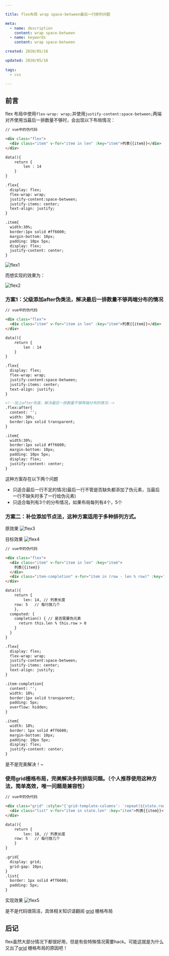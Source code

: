 ```yaml
---

title: flex布局 wrap space-between最后一行排列问题

meta:
  - name: description
    content: wrap space-between
  - name: keywords
    content: wrap space-between

created: 2020/05/16

updated: 2020/05/16
 
tags:
  - css

---
```


## 前言
flex 布局中使用`flex-wrap: wrap;`并使用`justify-content:space-between;`两端对齐使用当最后一排数量不够时，会出现以下布局情况：


```html
// vue中的伪代码

<div class="flex">
  <div class="item" v-for="item in len" :key="item">列表{{item}}</div>
</div>

data(){
	return {
		len : 14
	}
}

.flex{
  display: flex;
  flex-wrap: wrap;
  justify-content:space-between;
  justify-items: center;
  text-align: justify;
}

.item{
  width:30%;
  border:1px solid #ff6600;
  margin-bottom: 10px;
  padding: 10px 5px;
  display: flex;
  justify-content: center;
}

```

![flex1](./images/flex1.jpg) 

而想实现的效果为：

![flex2](./images/flex2.jpg) 

### 方案1：父级添加after伪类法，解决最后一排数量不够两端分布的情况
```html
// vue中的伪代码

<div class="flex">
  <div class="item" v-for="item in len" :key="item">列表{{item}}</div>
</div>

data(){
	return {
		len : 14
	}
}

.flex{
  display: flex;
  flex-wrap: wrap;
  justify-content:space-between;
  justify-items: center;
  text-align: justify;
}

<!--加上after伪类，解决最后一排数量不够两端分布的情况-->
.flex:after{
  content: '';
  width: 30%;
  border:1px solid transparent;
}

.item{
  width:30%;
  border:1px solid #ff6600;
  margin-bottom: 10px;
  padding: 10px 5px;
  display: flex;
  justify-content: center;
}

```

这种方案存在以下两个问题
- 只适合最后一行不足的情况(最后一行不管是否缺失都添加了伪元素，当最后一行不缺失时多了一行给伪元素)
- 只适合每列有3个的分布情况，如果布局每列有4个，5个



### 方案二：补位添加节点法，这种方案适用于多种排列方式。

原效果
![flex3](./images/flex3.jpg) 

目标效果
![flex4](./images/flex4.jpg) 


```html
// vue中的伪代码

<div class="flex">
  <div class="item" v-for="item in len" :key="item">
    列表{{item}}
  </div>
  <div class="item-completion" v-for="item in (row - len % row)" :key="item" v-if="completion"></div>
</div>

data(){
	return {
		len: 14, // 列表长度
    row: 5   // 每行放几个
	},
  computed: {
    completion() { // 是否需要伪元素
      return this.len % this.row > 0
    }
  }
}

.flex{
  display: flex;
  flex-wrap: wrap;
  justify-content:space-between;
  justify-items: center;
  text-align: justify;
}

.item-completion{
  content: '';
  width: 18%;
  border:1px solid transparent;
  padding: 5px;
  overflow: hidden;
}

.item{
  width: 18%;
  border: 1px solid #ff6600;
  margin-bottom: 10px;
  padding: 10px 5px;
  display: flex;
  justify-content: center;
}

```

是不是完美解决！~

### 使用grid栅格布局，完美解决多列排版问题。（个人推荐使用这种方法，简单高效，唯一问题是兼容性）

```html
// vue中的伪代码

<div class="grid" :style="{'grid-template-columns': `repeat(${state.row},1fr)`}">
  <div class="list" v-for="item in state.len" :key="item">列表{{item}}</div>
</div>

data(){
	return {
		len: 18, // 列表长度
    row: 5   // 每行放几个
	}
}

.grid{
  display: grid;
  grid-gap: 10px;
}
.list{
  border: 1px solid #ff6600;
  padding: 5px;
}

```

实现效果
![flex5](./images/flex5.jpg)

是不是代码很简洁，具体相关知识请翻阅 [grid](http://www.ruanyifeng.com/blog/2019/03/grid-layout-tutorial.html) 栅格布局

## 后记
flex虽然大部分情况下都很好用，但是有些特殊情况需要hack。可能这就是为什么又出了[grid](http://www.ruanyifeng.com/blog/2019/03/grid-layout-tutorial.html) 栅格布局的原因吧！


